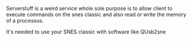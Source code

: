 Serverstuff is a weird service whole sole purpose is to allow client to
execute commands on the snes classic and also read or write the memory of a processus.

It's needed to use your SNES classic with software like QUsb2sne
